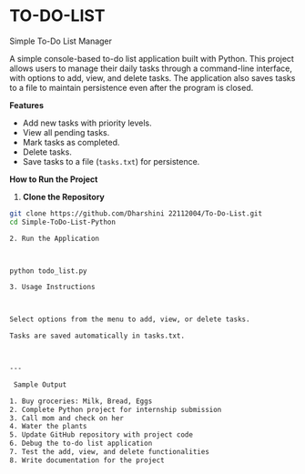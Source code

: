 # TO-DO-LIST

Simple To-Do List Manager

A simple console-based to-do list application built with Python. This project allows users to manage their daily tasks through a command-line interface, with options to add, view, and delete tasks. The application also saves tasks to a file to maintain persistence even after the program is closed.



**Features**
- Add new tasks with priority levels.
- View all pending tasks.
- Mark tasks as completed.
- Delete tasks.
- Save tasks to a file (`tasks.txt`) for persistence.

 **How to Run the Project**

1. **Clone the Repository**
```sh
git clone https://github.com/Dharshini 22112004/To-Do-List.git
cd Simple-ToDo-List-Python

2. Run the Application



python todo_list.py

3. Usage Instructions



Select options from the menu to add, view, or delete tasks.

Tasks are saved automatically in tasks.txt.



---

 Sample Output

1. Buy groceries: Milk, Bread, Eggs
2. Complete Python project for internship submission
3. Call mom and check on her
4. Water the plants
5. Update GitHub repository with project code
6. Debug the to-do list application
7. Test the add, view, and delete functionalities
8. Write documentation for the project
